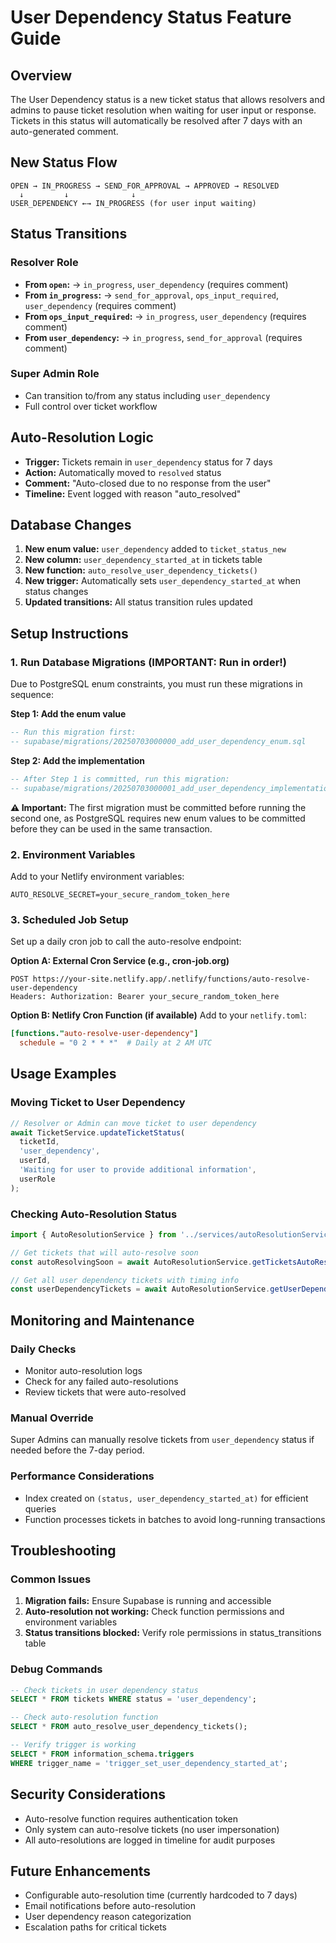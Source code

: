 # User Dependency Status Feature Guide

## Overview
The User Dependency status is a new ticket status that allows resolvers and admins to pause ticket resolution when waiting for user input or response. Tickets in this status will automatically be resolved after 7 days with an auto-generated comment.

## New Status Flow
```
OPEN → IN_PROGRESS → SEND_FOR_APPROVAL → APPROVED → RESOLVED
  ↓         ↓              ↓
USER_DEPENDENCY ←→ IN_PROGRESS (for user input waiting)
```

## Status Transitions

### Resolver Role
- **From `open`:** → `in_progress`, `user_dependency` (requires comment)
- **From `in_progress`:** → `send_for_approval`, `ops_input_required`, `user_dependency` (requires comment)
- **From `ops_input_required`:** → `in_progress`, `user_dependency` (requires comment)
- **From `user_dependency`:** → `in_progress`, `send_for_approval` (requires comment)

### Super Admin Role
- Can transition to/from any status including `user_dependency`
- Full control over ticket workflow

## Auto-Resolution Logic
- **Trigger:** Tickets remain in `user_dependency` status for 7 days
- **Action:** Automatically moved to `resolved` status
- **Comment:** "Auto-closed due to no response from the user"
- **Timeline:** Event logged with reason "auto_resolved"

## Database Changes
1. **New enum value:** `user_dependency` added to `ticket_status_new`
2. **New column:** `user_dependency_started_at` in tickets table
3. **New function:** `auto_resolve_user_dependency_tickets()`
4. **New trigger:** Automatically sets `user_dependency_started_at` when status changes
5. **Updated transitions:** All status transition rules updated

## Setup Instructions

### 1. Run Database Migrations (IMPORTANT: Run in order!)
Due to PostgreSQL enum constraints, you must run these migrations in sequence:

**Step 1: Add the enum value**
```sql
-- Run this migration first:
-- supabase/migrations/20250703000000_add_user_dependency_enum.sql
```

**Step 2: Add the implementation**
```sql
-- After Step 1 is committed, run this migration:
-- supabase/migrations/20250703000001_add_user_dependency_implementation.sql
```

**⚠️ Important:** The first migration must be committed before running the second one, as PostgreSQL requires new enum values to be committed before they can be used in the same transaction.

### 2. Environment Variables
Add to your Netlify environment variables:
```
AUTO_RESOLVE_SECRET=your_secure_random_token_here
```

### 3. Scheduled Job Setup
Set up a daily cron job to call the auto-resolve endpoint:

**Option A: External Cron Service (e.g., cron-job.org)**
```
POST https://your-site.netlify.app/.netlify/functions/auto-resolve-user-dependency
Headers: Authorization: Bearer your_secure_random_token_here
```

**Option B: Netlify Cron Function (if available)**
Add to your `netlify.toml`:
```toml
[functions."auto-resolve-user-dependency"]
  schedule = "0 2 * * *"  # Daily at 2 AM UTC
```

## Usage Examples

### Moving Ticket to User Dependency
```typescript
// Resolver or Admin can move ticket to user dependency
await TicketService.updateTicketStatus(
  ticketId,
  'user_dependency',
  userId,
  'Waiting for user to provide additional information',
  userRole
);
```

### Checking Auto-Resolution Status
```typescript
import { AutoResolutionService } from '../services/autoResolutionService';

// Get tickets that will auto-resolve soon
const autoResolvingSoon = await AutoResolutionService.getTicketsAutoResolvingSoon();

// Get all user dependency tickets with timing info
const userDependencyTickets = await AutoResolutionService.getUserDependencyTickets();
```

## Monitoring and Maintenance

### Daily Checks
- Monitor auto-resolution logs
- Check for any failed auto-resolutions
- Review tickets that were auto-resolved

### Manual Override
Super Admins can manually resolve tickets from `user_dependency` status if needed before the 7-day period.

### Performance Considerations
- Index created on `(status, user_dependency_started_at)` for efficient queries
- Function processes tickets in batches to avoid long-running transactions

## Troubleshooting

### Common Issues
1. **Migration fails:** Ensure Supabase is running and accessible
2. **Auto-resolution not working:** Check function permissions and environment variables
3. **Status transitions blocked:** Verify role permissions in status_transitions table

### Debug Commands
```sql
-- Check tickets in user dependency status
SELECT * FROM tickets WHERE status = 'user_dependency';

-- Check auto-resolution function
SELECT * FROM auto_resolve_user_dependency_tickets();

-- Verify trigger is working
SELECT * FROM information_schema.triggers 
WHERE trigger_name = 'trigger_set_user_dependency_started_at';
```

## Security Considerations
- Auto-resolve function requires authentication token
- Only system can auto-resolve tickets (no user impersonation)
- All auto-resolutions are logged in timeline for audit purposes

## Future Enhancements
- Configurable auto-resolution time (currently hardcoded to 7 days)
- Email notifications before auto-resolution
- User dependency reason categorization
- Escalation paths for critical tickets
